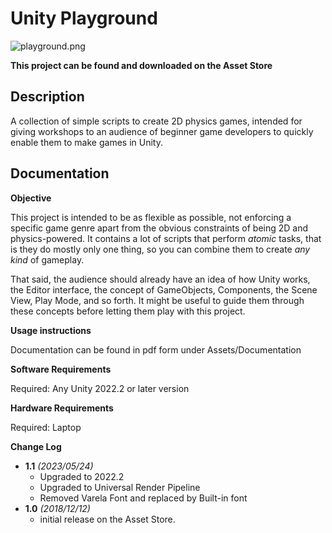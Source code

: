 # Unity Playground

![playground.png](https://imgur.com/NvAFtsp.jpg)

**This project can be found and downloaded on the Asset Store**

## Description

A collection of simple scripts to create 2D physics games, intended for giving workshops to an audience of beginner game developers to quickly enable them to make games in Unity.

## Documentation

**Objective**

This project is intended to be as flexible as possible, not enforcing a specific game genre apart from the obvious constraints of being 2D and physics-powered. It contains a lot of scripts that perform _atomic_ tasks, that is they do mostly only one thing, so you can combine them to create _any kind_ of gameplay.

That said, the audience should already have an idea of how Unity works, the Editor interface, the concept of GameObjects, Components, the Scene View, Play Mode, and so forth. It might be useful to guide them through these concepts before letting them play with this project.

**Usage instructions**

Documentation can be found in pdf form under Assets/Documentation

**Software Requirements**

Required: Any Unity 2022.2 or later version

**Hardware Requirements**

Required: Laptop

**Change Log**

- **1.1** _(2023/05/24)_ 
    - Upgraded to 2022.2
    - Upgraded to Universal Render Pipeline
    - Removed Varela Font and replaced by Built-in font
- **1.0** _(2018/12/12)_ 
    - initial release on the Asset Store.
